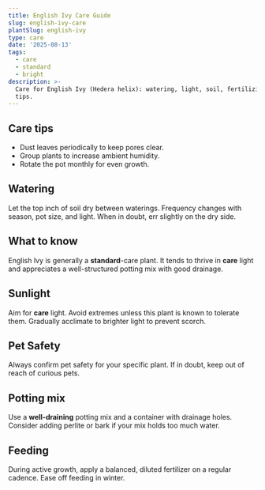 ```yaml
---
title: English Ivy Care Guide
slug: english-ivy-care
plantSlug: english-ivy
type: care
date: '2025-08-13'
tags:
  - care
  - standard
  - bright
description: >-
  Care for English Ivy (Hedera helix): watering, light, soil, fertilizing, and
  tips.
---
```

## Care tips
- Dust leaves periodically to keep pores clear.
- Group plants to increase ambient humidity.
- Rotate the pot monthly for even growth.

## Watering
Let the top inch of soil dry between waterings. Frequency changes with season, pot size, and light. When in doubt, err slightly on the dry side.

## What to know
English Ivy is generally a **standard**-care plant. It tends to thrive in **care** light and appreciates a well-structured potting mix with good drainage.

## Sunlight
Aim for **care** light. Avoid extremes unless this plant is known to tolerate them. Gradually acclimate to brighter light to prevent scorch.

## Pet Safety
Always confirm pet safety for your specific plant. If in doubt, keep out of reach of curious pets.

## Potting mix
Use a **well-draining** potting mix and a container with drainage holes. Consider adding perlite or bark if your mix holds too much water.

## Feeding
During active growth, apply a balanced, diluted fertilizer on a regular cadence. Ease off feeding in winter.
